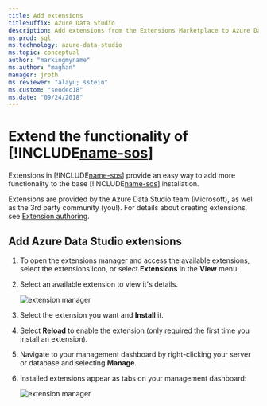 ```yaml
---
title: Add extensions
titleSuffix: Azure Data Studio
description: Add extensions from the Extensions Marketplace to Azure Data Studio
ms.prod: sql
ms.technology: azure-data-studio
ms.topic: conceptual
author: "markingmyname"
ms.author: "maghan"
manager: jroth
ms.reviewer: "alayu; sstein"
ms.custom: "seodec18"
ms.date: "09/24/2018"
---
```


# Extend the functionality of [!INCLUDE[name-sos](../includes/name-sos-short.md)]

Extensions in [!INCLUDE[name-sos](../includes/name-sos-short.md)] provide an easy way to add more functionality to the base [!INCLUDE[name-sos](../includes/name-sos-short.md)] installation. 

Extensions are provided by the Azure Data Studio team (Microsoft), as well as the 3rd party community (you!). For details about creating extensions, see [Extension authoring](extension-authoring.md).


## Add Azure Data Studio extensions

1. To open the extensions manager and access the available extensions, select the extensions icon, or select **Extensions** in the **View** menu.
2. Select an available extension to view it's details.

   ![extension manager](media/extensions/extension-manager.png)

3. Select the extension you want and **Install** it.
4. Select **Reload** to enable the extension (only required the first time you install an extension).
5. Navigate to your management dashboard by right-clicking your server or database and selecting **Manage**.
6. Installed extensions appear as tabs on your management dashboard:

   ![extension manager](media/extensions/dashboard-extensions.png)




